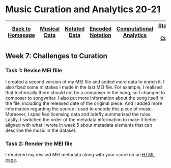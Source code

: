 # Music Curation and Analytics 20-21

| [Back to Homepage](https://github.com/chenjcharlotte/MCA-2020/blob/master/README.md) | [Musical Data](https://github.com/chenjcharlotte/MCA-2020/blob/master/weeklyTasks/week1.md) | [Notated Data](https://github.com/chenjcharlotte/MCA-2020/blob/master/weeklyTasks/week2.md) | [Encoded Notation](https://github.com/chenjcharlotte/MCA-2020/blob/master/weeklyTasks/week3.md) | [Computational Analytics](https://github.com/chenjcharlotte/MCA-2020/blob/master/weeklyTasks/week4.md) | [Standards in Curation](https://github.com/chenjcharlotte/MCA-2020/blob/master/weeklyTasks/week5.md) |[Challenges to Curation](https://github.com/chenjcharlotte/MCA-2020/blob/master/weeklyTasks/week7.md)|
|---|---|---|---|---|---|---|


## Week 7: Challenges to Curation

### Task 1: Revise MEI flile

I created a second version of my MEI file and added more data to enrich it. I also fixed some mistakes I made in the last MEI file. For example, I realised that technically there should not be a composer in the song, so I changed to composer to songwriter. I also put more information about the song itself in the file, including the released date of the original piece. And I added more information regarding the source I used to encode this piece of music. Moreover, I specified licensing data and briefly summarised the rules. Lastly, I switched the order of the metadata information to make it better aligned with what I wrote in week 5 about metadata elements that can describe the music in the dataset. 

### Task 2: Render the MEI file 

I rendered my revised MEI metadata along with your score on an [HTML page](https://chenjcharlotte.github.io/MCA-2020/myMetaWeek7.html). 
